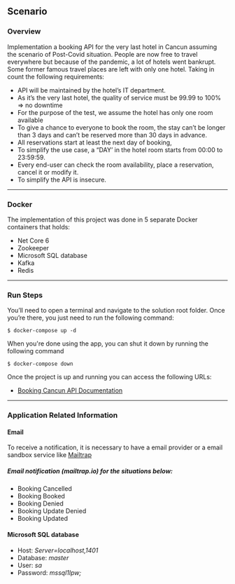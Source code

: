 ## Scenario

### Overview

Implementation a booking API for the very last hotel in Cancun assuming the scenario of Post-Covid situation. People are now free to travel everywhere but because of the pandemic, a lot of hotels went bankrupt. Some former famous travel places are left with only one hotel. Taking in count the following requirements:
- API will be maintained by the hotel’s IT department.
- As it’s the very last hotel, the quality of service must be 99.99 to 100% => no downtime
- For the purpose of the test, we assume the hotel has only one room available
- To give a chance to everyone to book the room, the stay can’t be longer than 3 days and can’t be reserved more than 30 days in advance.
- All reservations start at least the next day of booking,
- To simplify the use case, a “DAY’ in the hotel room starts from 00:00 to 23:59:59.
- Every end-user can check the room availability, place a reservation, cancel it or modify it.
- To simplify the API is insecure.

---

### Docker
The implementation of this project was done in 5 separate Docker containers that holds:

- Net Core 6
- Zookeeper
- Microsoft SQL database
- Kafka
- Redis

---

### Run Steps

You’ll need to open a terminal and navigate to the solution root folder. Once you’re there, you just need to run the following command:

```
$ docker-compose up -d
```

When you're done using the app, you can shut it down by running the following command

```
$ docker-compose down
```

Once the project is up and running you can access the following URLs:

- [Booking Cancun API Documentation](https://localhost:80/index.html)

---

### Application Related Information

#### Email

To receive a notification, it is necessary to have a email provider or a email sandbox service like [Mailtrap](https://mailtrap.io/)

##### Email notification (mailtrap.io) for the situations below:
 - Booking Cancelled
 - Booking Booked
 - Booking Denied
 - Booking Update Denied
 - Booking Updated

#### Microsoft SQL database

- Host: *Server=localhost,1401*
- Database: *master*
- User: *sa*
- Password: *mssql1Ipw;*
